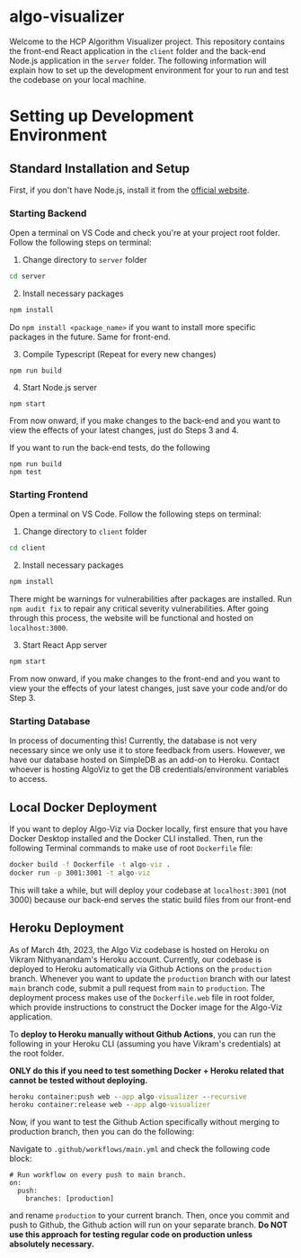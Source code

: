 # algo-visualizer

Welcome to the HCP Algorithm Visualizer project. This repository contains the front-end React application in the `client` folder and the back-end Node.js application in the `server` folder. The following information will explain how to set up the development environment for your to run and test the codebase on your local machine.

# Setting up Development Environment


## Standard Installation and Setup

First, if you don't have Node.js, install it from the [official website](https://nodejs.org/en/).

### Starting Backend

Open a terminal on VS Code and check you're at your project root folder. Follow the following steps on terminal:

1. Change directory to `server` folder
```cmd
cd server
```

2. Install necessary packages
```cmd
npm install
```
Do `npm install <package_name>` if you want to install more specific packages in the future. Same for front-end.

3. Compile Typescript (Repeat for every new changes)
```
npm run build
```

4. Start Node.js server
```
npm start
```

From now onward, if you make changes to the back-end and you want to view the effects of your latest changes, just do Steps 3 and 4.

If you want to run the back-end tests, do the following
```
npm run build
npm test
```

### Starting Frontend

Open a terminal on VS Code. Follow the following steps on terminal:

1. Change directory to `client` folder

```cmd
cd client
```

2. Install necessary packages

```cmd
npm install
```

There might be warnings for vulnerabilities after packages are installed. Run `npm audit fix` to repair any critical severity vulnerabilities. After going through this process, the website will be functional and hosted on `localhost:3000`.

3. Start React App server

```cmd
npm start
```

From now onward, if you make changes to the front-end and you want to view your the effects of your latest changes, just save your code and/or do Step 3.


### Starting Database

In process of documenting this! Currently, the database is not very necessary since we only use it to store feedback from users. However, we have our database hosted on SimpleDB as an add-on to Heroku. Contact whoever is hosting AlgoViz to get the DB credentials/environment variables to access.


## Local Docker Deployment

If you want to deploy Algo-Viz via Docker locally, first ensure that you have Docker Desktop installed and the Docker CLI installed. Then, run the following Terminal commands to make use of root `Dockerfile` file:

```cmd
docker build -f Dockerfile -t algo-viz .
docker run -p 3001:3001 -t algo-viz
```

This will take a while, but will deploy your codebase at `localhost:3001` (not 3000) because our back-end serves the static build files from our front-end

## Heroku Deployment

As of March 4th, 2023, the Algo Viz codebase is hosted on Heroku on Vikram Nithyanandam's Heroku account.
Currently, our codebase is deployed to Heroku automatically via Github Actions on the `production` branch. Whenever you want to update the `production` branch with our latest `main` branch code, submit a pull request from `main` to `production`. The deployment process makes use of the `Dockerfile.web` file in root folder, which provide instructions to construct the Docker image for the Algo-Viz application.

To **deploy to Heroku manually without Github Actions**, you can run the following in your Heroku CLI (assuming you have Vikram's credentials) at the root folder.

**ONLY do this if you need to test something Docker + Heroku related that cannot be tested without deploying.**

```cmd
heroku container:push web --app algo-visualizer --recursive
heroku container:release web --app algo-visualizer
```

Now, if you want to test the Github Action specifically without merging to production branch, then you can do the following:

Navigate to `.github/workflows/main.yml` and check the following code block:
```code
# Run workflow on every push to main branch.
on:
  push:
    branches: [production]
```

and rename `production` to your current branch. Then, once you commit and push to Github, the Github action will run on your separate branch. **Do NOT use this approach for testing regular code on production unless absolutely necessary.**